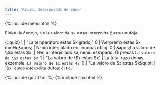 ```yaml
---
title: 'Kvizo: Interpolado de ĉeno'
---
```


{% include menu.html %}

Elektu la ĉenojn, kie la valoro de `$x` estas interpolita ĝuste unufoje.

{:.quiz}
1 | &quot;La temperaturo estas $x gradoj&quot;
0 | &apos;Aerpremo estas $x mmHg&apos; | Neniu interpolado en unuopaj citiloj.
0 | &apos;La valoro de \\$x estas $x&apos; | Neniu interpolado kaj neniu eskapado. Ĝi presas `La valoro de \$x estas $x`.
1 | &quot;La valoro de \\$x estas $x&quot; | La tuta frazo donas, ekzemple, `La valoro de $x estas 42`.
0 | &quot;La valoro de $x estas $x&quot; | `$x` estas interpolita dufoje ĉi tie.

{% include quiz.html %}
{% include nav.html %}